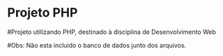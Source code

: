 # Projeto PHP

#Projeto utilizando PHP, destinado à disciplina de Desenvolvimento Web

#Obs: Não esta incluido o banco de dados junto dos arquivos.
